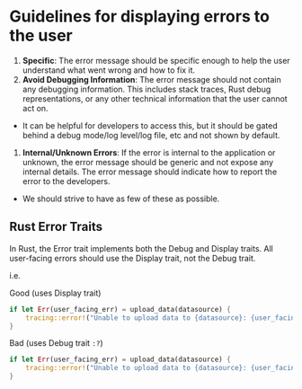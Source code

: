 # Guidelines for displaying errors to the user

1. **Specific**: The error message should be specific enough to help the user understand what went wrong and how to fix it.
1. **Avoid Debugging Information**: The error message should not contain any debugging information. This includes stack traces, Rust debug representations, or any other technical information that the user cannot act on.
  - It can be helpful for developers to access this, but it should be gated behind a debug mode/log level/log file, etc and not shown by default.
1. **Internal/Unknown Errors**: If the error is internal to the application or unknown, the error message should be generic and not expose any internal details. The error message should indicate how to report the error to the developers.
  - We should strive to have as few of these as possible.

## Rust Error Traits
In Rust, the Error trait implements both the Debug and Display traits. All user-facing errors should use the Display trait, not the Debug trait.

i.e.

Good (uses Display trait)
```rust
if let Err(user_facing_err) = upload_data(datasource) {
    tracing::error!("Unable to upload data to {datasource}: {user_facing_err}");
}
```

Bad (uses Debug trait `:?`)
```rust
if let Err(user_facing_err) = upload_data(datasource) {
    tracing::error!("Unable to upload data to {datasource}: {user_facing_err:?}");
}
```